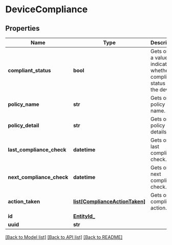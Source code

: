 # DeviceCompliance

## Properties
Name | Type | Description | Notes
------------ | ------------- | ------------- | -------------
**compliant_status** | **bool** | Gets or sets a value indicating whether compliance status of the device. | [optional] 
**policy_name** | **str** | Gets or sets policy name. | [optional] 
**policy_detail** | **str** | Gets or sets policy details. | [optional] 
**last_compliance_check** | **datetime** | Gets or sets last compliance check. | [optional] 
**next_compliance_check** | **datetime** | Gets or sets next compliance check. | [optional] 
**action_taken** | [**list[ComplianceActionTaken]**](ComplianceActionTaken.md) | Gets or sets compliance action. | [optional] 
**id** | [**EntityId_**](EntityId_.md) |  | [optional] 
**uuid** | **str** |  | [optional] 

[[Back to Model list]](../README.md#documentation-for-models) [[Back to API list]](../README.md#documentation-for-api-endpoints) [[Back to README]](../README.md)


